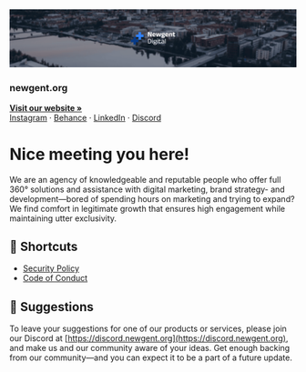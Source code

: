 <!-- Landing -->
<div allign="center">
    <a href="https://newgent.org" target="_blank">
        <img src="./github-banner.png" alt="Banner">
    </a>
    <br>
    <h3>newgent.org</h3>
    <!-- Website link -->
    <a href="https://newgent.org" target="_blank"><strong>Visit our website »</strong></a>
    <br>
    <!-- Social links -->
    <a href="https://instagram.com/heynewgent/" target="_blank">Instagram</a>
    ·
    <a href="https://behance.net/newgent/" target="_blank">Behance</a>
    ·
    <a href="https://linkedin.com/company/heynewgent/" target="_blank">LinkedIn</a>
    ·
    <a href="https://discord.newgent.org/" target="_blank">Discord</a>
</div>

<!-- About the repository -->
# Nice meeting you here!

We are an agency of knowledgeable and reputable people who offer full 360° solutions and assistance with digital marketing, brand strategy- and development—bored of spending hours on marketing and trying to expand? We find comfort in legitimate growth that ensures high engagement while maintaining utter exclusivity.

<!-- Repository shortcuts -->
## 🔗 Shortcuts

* [Security Policy](https://github.com/heynewgent/.github/security/policy)
* [Code of Conduct](https://github.com/heynewgent/.github/blob/main/.github/CODE_OF_CONDUCT.md)

<!-- Suggestions -->
## 📢 Suggestions

To leave your suggestions for one of our products or services, please join our Discord at [https://discord.newgent.org](https://discord.newgent.org), and make us and our community aware of your ideas. Get enough backing from our community—and you can expect it to be a part of a future update.
